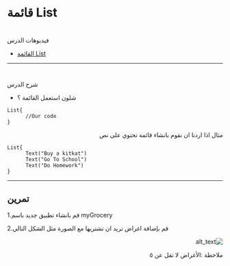 # قائمة List


# <p dir="rtl">
فيديوهات الدرس</p>




 
* [القائمة List](https://youtu.be/rFsv7cqOce8)  

---


# <p dir="rtl">
شرح الدرس</p>




* شلون استعمل القائمة ؟

```
List{
      //Our code           
}
```



<p dir="rtl">
مثال اذا اردنا ان نقوم بانشاء قائمة تحتوي على نص </p>



```
List{
      Text("Buy a kitkat")
      Text("Go To School")
      Text("Do Homework")
}
```



---

## تمرين





1.قم بانشاء تطبيق جديد باسم myGrocery


 
2.قم بإضافة اغراض تريد ان تشتريها مع الصورة مثل الشكل التالي
<p dir="rtl">




<img src="images/image1.png" width="" alt="alt_text" title="image_tooltip">
</p>


<p dir="rtl">
ملاحظة :الأغراض لا تقل عن ٥</p>

